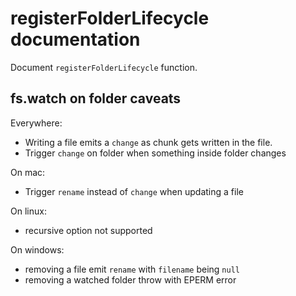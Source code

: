 # registerFolderLifecycle documentation

Document `registerFolderLifecycle` function.

## fs.watch on folder caveats

Everywhere:

- Writing a file emits a `change` as chunk gets written in the file.
- Trigger `change` on folder when something inside folder changes

On mac:

- Trigger `rename` instead of `change` when updating a file

On linux:

- recursive option not supported

On windows:

- removing a file emit `rename` with `filename` being `null`
- removing a watched folder throw with EPERM error
